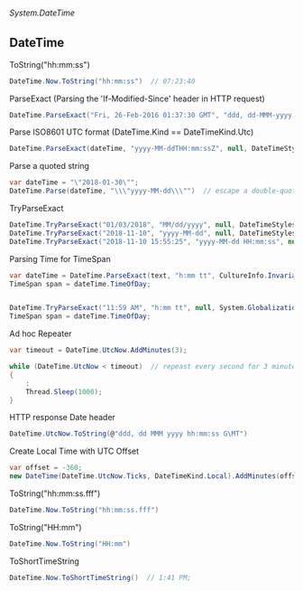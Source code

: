 ###### System.DateTime
## DateTime

ToString("hh:mm:ss")
``` csharp
DateTime.Now.ToString("hh:mm:ss")  // 07:23:40
```

ParseExact (Parsing the 'If-Modified-Since' header in HTTP request)
``` csharp
DateTime.ParseExact("Fri, 26-Feb-2016 01:37:30 GMT", "ddd, dd-MMM-yyyy hh:mm:ss GMT", null, DateTimeStyles.AssumeUniversal | DateTimeStyles.AdjustToUniversal)
```

Parse ISO8601 UTC format (DateTime.Kind == DateTimeKind.Utc)
``` csharp
DateTime.ParseExact(dateTime, "yyyy-MM-ddTHH:mm:ssZ", null, DateTimeStyles.AdjustToUniversal)
```

Parse a quoted string
``` csharp
var dateTime = "\"2018-01-30\"";
DateTime.Parse(dateTime, "\\\"yyyy-MM-dd\\\"")  // escape a double-quote with a backslash in a format
```

TryParseExact
``` csharp
DateTime.TryParseExact("01/03/2018", "MM/dd/yyyy", null, DateTimeStyles.None, out var dateTime)
DateTime.TryParseExact("2018-11-10", "yyyy-MM-dd", null, DateTimeStyles.AssumeLocal, out var dateTime)
DateTime.TryParseExact("2018-11-10 15:55:25", "yyyy-MM-dd HH:mm:ss", null, DateTimeStyles.None, out var dateTime)
```

Parsing Time for TimeSpan
``` csharp
var dateTime = DateTime.ParseExact(text, "h:mm tt", CultureInfo.InvariantCulture);
TimeSpan span = dateTime.TimeOfDay;


DateTime.TryParseExact("11:59 AM", "h:mm tt", null, System.Globalization.DateTimeStyles.None, out var dateTime)
TimeSpan span = dateTime.TimeOfDay;
```

Ad hoc Repeater 
``` csharp
var timeout = DateTime.UtcNow.AddMinutes(3);

while (DateTime.UtcNow < timeout)  // repeast every second for 3 minutes..
{
    :
    Thread.Sleep(1000);
}
```

HTTP response Date header
``` csharp
DateTime.UtcNow.ToString(@"ddd, dd MMM yyyy hh:mm:ss G\MT")
```

Create Local Time with UTC Offset
``` csharp
var offset = -360;
new DateTime(DateTime.UtcNow.Ticks, DateTimeKind.Local).AddMinutes(offset)
```

ToString("hh:mm:ss.fff")
``` csharp
DateTime.Now.ToString("hh:mm:ss.fff")
```

ToString("HH:mm")
``` csharp
DateTime.Now.ToString("HH:mm")
```

ToShortTimeString
``` csharp
DateTime.Now.ToShortTimeString()  // 1:41 PM;
```


